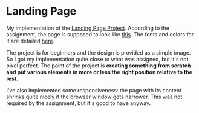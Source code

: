 # Landing Page
My implementation of the [Landing Page Project](https://www.theodinproject.com/lessons/foundations-landing-page).
According to the assignment, the page is supposed to look like [this](https://cdn.statically.io/gh/TheOdinProject/curriculum/81a5d553f4073e593d23a6ab00d50eef8620796d/foundations/html_css/project/imgs/01.png). The fonts and colors for it are detailed [here](https://cdn.statically.io/gh/TheOdinProject/curriculum/a38403e7d81cc8305af16ac48985cfbde87834d6/foundations/html_css/flexbox/project-landing-page/imgs/02.png). 

The project is for beginners and the design is provided as a simple image. So I got my implementation quite close to what was assigned, but it's not pixel perfect. The point of the project is **creating something from scratch and put various elements in more or less the right position relative to the rest**.

I've also implemented some responsiveness: the page with its content shrinks quite nicely if the browser window gets narrower. This was not required by the assignment, but it's good to have anyway.